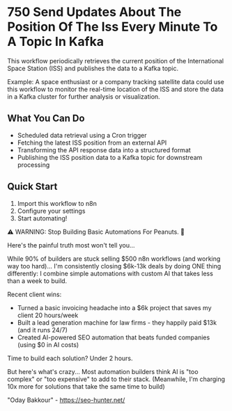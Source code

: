 # 750 Send Updates About The Position Of The Iss Every Minute To A Topic In Kafka

This workflow periodically retrieves the current position of the International Space Station (ISS) and publishes the data to a Kafka topic.

Example: A space enthusiast or a company tracking satellite data could use this workflow to monitor the real-time location of the ISS and store the data in a Kafka cluster for further analysis or visualization.

## What You Can Do
- Scheduled data retrieval using a Cron trigger
- Fetching the latest ISS position from an external API
- Transforming the API response data into a structured format
- Publishing the ISS position data to a Kafka topic for downstream processing

## Quick Start
1. Import this workflow to n8n
2. Configure your settings
3. Start automating!

⚠️ WARNING: Stop Building Basic Automations For Peanuts. 🚫

Here's the painful truth most won't tell you...

While 90% of builders are stuck selling $500 n8n workflows (and working way too hard)...
I'm consistently closing $6k-13k deals by doing ONE thing differently:
I combine simple automations with custom AI that takes less than a week to build.

Recent client wins:
* Turned a basic invoicing headache into a $6k project that saves my client 20 hours/week
* Built a lead generation machine for law firms - they happily paid $13k (and it runs 24/7)
* Created AI-powered SEO automation that beats funded companies (using $0 in AI costs)

Time to build each solution? Under 2 hours.

But here's what's crazy...
Most automation builders think AI is "too complex" or "too expensive" to add to their stack.
(Meanwhile, I'm charging 10x more for solutions that take the same time to build)

"Oday Bakkour" - https://seo-hunter.net/
